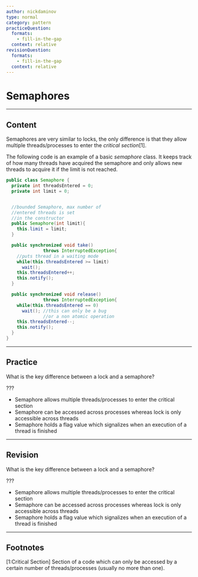 ```yaml
---
author: nickdaminov
type: normal
category: pattern
practiceQuestion:
  formats:
    - fill-in-the-gap
  context: relative
revisionQuestion:
  formats:
    - fill-in-the-gap
  context: relative
---
```


# Semaphores


---

## Content

Semaphores are very similar to locks, the only difference is that they allow multiple threads/processes to enter the *critical section*[1].

The following code is an example of a basic *semaphore* class. It keeps track of how many threads have acquired the semaphore and only allows new threads to acquire it if the limit is not reached.

```java
public class Semaphore {
  private int threadsEntered = 0;
  private int limit = 0;


  //bounded Semaphore, max number of
  //entered threads is set
  //in the constructor
  public Semaphore(int limit){
    this.limit = limit;
  }

  public synchronized void take()
              throws InterruptedException{
    //puts thread in a waiting mode
    while(this.threadsEntered >= limit)
      wait();
    this.threadsEntered++;
    this.notify();
  }

  public synchronized void release()
              throws InterruptedException{
    while(this.threadsEntered == 0)
      wait(); //this can only be a bug
              //or a non atomic operation
    this.threadsEntered--;
    this.notify();
  }
}
```


---

## Practice

What is the key difference between a lock and a semaphore?

???

- Semaphore allows multiple threads/processes to enter the critical section
- Semaphore can be accessed across processes whereas lock is only accessible across threads
- Semaphore holds a flag value which signalizes when an execution of a thread is finished


---

## Revision

What is the key difference between a lock and a semaphore?

???

- Semaphore allows multiple threads/processes to enter the critical section
- Semaphore can be accessed across processes whereas lock is only accessible across threads
- Semaphore holds a flag value which signalizes when an execution of a thread is finished


---

## Footnotes

[1:Critical Section]
Section of a code which can only be accessed by a certain number of threads/processes (usually no more than one).
